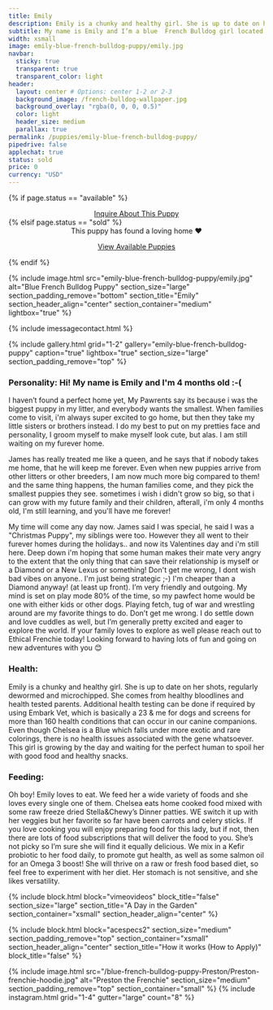 ```yaml
---
title: Emily
description: Emily is a chunky and healthy girl. She is up to date on her shots, regularly dewormed and microchipped. She comes from healthy bloodlines and health tested parents. 
subtitle: My name is Emily and I’m a blue  French Bulldog girl located in New York City!
width: xsmall
image: emily-blue-french-bulldog-puppy/emily.jpg
navbar:
  sticky: true
  transparent: true
  transparent_color: light
header:
  layout: center # Options: center 1-2 or 2-3
  background_image: /french-bulldog-wallpaper.jpg
  background_overlay: "rgba(0, 0, 0, 0.5)"
  color: light
  header_size: medium
  parallax: true
permalink: /puppies/emily-blue-french-bulldog-puppy/
pipedrive: false
applechat: true
status: sold
price: 0
currency: "USD"
---
```

{% if page.status == "available" %}
  <center>
    <a class="uk-button uk-button-danger uk-border-pill" href="/contact">
      Inquire About This Puppy
    </a>
  </center>
{% elsif page.status == "sold" %}
  <center>
    <div class="uk-alert-success uk-border-pill uk-text-bold uk-padding-small" uk-alert>
      This puppy has found a loving home ❤️
    </div>
    <p class="uk-text-center">
      <a href="/french-bulldog-puppies/" class="uk-button uk-button-primary uk-border-pill">
        View Available Puppies
      </a>
    </p>
  </center>
{% endif %}

{% include image.html 
	src="emily-blue-french-bulldog-puppy/emily.jpg"
  alt="Blue French Bulldog Puppy"
  section_size="large"
  section_padding_remove="bottom"
  section_title="Emily"
  section_header_align="center"
  section_container="medium"
  lightbox="true"
%}

{% include imessagecontact.html %}


{% include gallery.html 
	grid="1-2"
	gallery="emily-blue-french-bulldog-puppy"
	caption="true"
	lightbox="true"
  section_size="large"
  section_padding_remove="top"
%}


### Personality: Hi! My name is Emily and I'm 4 months old :-(
I haven’t found a perfect home yet, My Pawrents say its because i was the biggest puppy in my litter, and everybody wants the smallest.  When families come to visit, i'm always super excited to go home, but then they take my little sisters or brothers instead.  I do my best to put on my pretties face and personality, I groom myself to make myself look cute, but alas. I am still waiting on my furever home.

James has really treated me like a queen, and he says that if nobody takes me home, that he will keep me forever. Even when new puppies arrive from other litters or other breeders, I am now much more big compared to them! and the same thing happens, the human families come, and they pick the smallest puppies they see. sometimes i wish i didn't grow so big, so that i can grow with my future family and their children, afterall, i'm only 4 months old, I'm still learning, and you'll have me forever!

My time will come any day now. James said I was special, he said I was a "Christmas Puppy", my siblings were too.  However they all went to their furever homes during the holidays.. and now its Valentines day and i'm still here. Deep down i'm hoping that some human makes their mate very angry to the extent that the only thing that can save their relationship is myself or a Diamond or a New Lexus or something!  Don't get me wrong, I dont wish bad vibes on anyone.. I'm just being strategic ;-) I'm cheaper than a Diamond anyway! (at least up front). I’m very friendly and outgoing. My mind is set on play mode 80% of the time, so my pawfect home would be one with either kids or other dogs. Playing fetch, tug of war and wrestling around are my favorite things to do. 
Don’t get me wrong. I do settle down and love cuddles as well, but I’m generally pretty excited and eager to explore the world. If your family loves to explore as well please reach out to Ethical Frenchie today! Looking forward to having lots of fun and going on new adventures with you 😊

### Health: 
Emily is a chunky and healthy girl. She is up to date on her shots, regularly dewormed and microchipped. She comes from healthy bloodlines and health tested parents. Additional  health testing can be done if required by using Embark Vet, which is basically a 23 & me for dogs and screens for more than 160 health conditions that can occur in our canine companions. 
Even though Chelsea is a Blue  which falls under more exotic and rare colorings, there is no health issues associated with the  gene whatsoever. 
This girl is growing by the day and waiting for the perfect human to spoil her with good food and healthy snacks. 

### Feeding:
Oh boy! Emily loves to eat. We feed her a wide variety of foods and she loves every single one of them. Chelsea eats home cooked food mixed with some raw freeze dried Stella&Chewy’s Dinner patties. WE switch it up with her veggies but her favorite so far have been carrots and celery sticks. If you love cooking you will enjoy preparing food for this lady, but if not, then there are lots of food subscriptions that will deliver the food to you. She’s not picky so I’m sure she will find it equally delicious. 
We mix in a Kefir probiotic to her food daily, to promote gut health, as well as some salmon oil for an Omega 3 boost! 
She will thrive on a raw or fresh food based diet, so feel free to experiment with her diet. Her stomach is not sensitive, and she likes versatility. 



{% include block.html 
  block="vimeovideos"
  block_title="false"
  section_size="large"
  section_title="A Day in the Garden" 
  section_container="xsmall"
  section_header_align="center"
%}

{% include block.html 
  block="acespecs2"
  section_size="medium"
  section_padding_remove="top"
  section_container="xsmall"
  section_header_align="center"
  section_title="How it works (How to Apply)"
  block_title="false"
%}

{% include image.html 
	src="/blue-french-bulldog-puppy-Preston/Preston-frenchie-hoodie.jpg"
  alt="Preston the Frenchie"
  section_size="medium"
  section_padding_remove="top"
  section_container="small"
%}
{% include instagram.html 
  grid="1-4"
  gutter="large"
  count="8" 
%}



<script type="application/ld+json">
{
  "@context": "https://schema.org/",
  "@type": "Product",
  "name": "Emily",
  "offers": {
    "@type": "Offer",
    "priceCurrency": "USD",
    "price": "0",
    "availability": "https://schema.org/SoldOut"
  }
}
</script>
